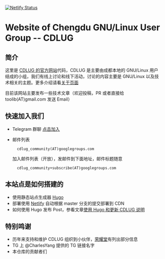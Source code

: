 [![Netlify Status](https://api.netlify.com/api/v1/badges/6db5e0a1-55d2-4090-ab05-096de6135029/deploy-status)](https://app.netlify.com/sites/cdlug/deploys)

# Website of Chengdu GNU/Linux User Group -- CDLUG

## 简介 

这里是 [CDLUG 的官方网站](https://cdlug.org)代码，CDLUG 是主要由成都本地的 GNU/Linux 用户结成的小组，我们有线上讨论和线下活动，讨论的内容主要是 GNU/Linux 以及技术相关的主题。更多介绍请看[关于页面](https://cdlug.org/about)

目前该网站主要发布一些技术文章（欢迎投稿，PR 或者直接给 toolib(AT)gmail.com 发送 Email）

## 快速加入我们

- Telegram 群聊  [点击加入](https://t.me/CDLUG)
- 邮件列表

        cdlug_community(AT)googlegroups.com
    
    加入邮件列表（开放），发邮件到下面地址，邮件标题随意

        cdlug_community+subscribe(AT)googlegroups.com

## 本站点是如何搭建的

- 使用静态站点生成器 [Hugo]()
- 部署使用 [Netlify](https://netlify.com) 自动根据 master 分支的提交部署到 CDN
- 如何使用 Hugo 发布 Post，参看文章[使用 Hugo 和更新 CDLUG 说明](https://cdlug.org/2020/04/08/hugo-post-guide/)

## 特别鸣谢

- 历年来支持和维护 CDLUG 组织到小伙伴，[荣耀堂](https://cdlug.org/hall-of-fame)有列出部分信息
- TG 上 @CharlesYang 提供的 TG 链接名字
- 本仓库的贡献者们
